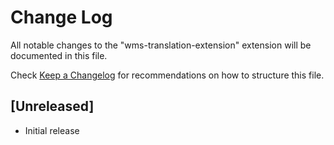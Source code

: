 # Change Log

All notable changes to the "wms-translation-extension" extension will be documented in this file.

Check [Keep a Changelog](http://keepachangelog.com/) for recommendations on how to structure this file.

## [Unreleased]

- Initial release